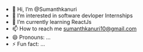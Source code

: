 - 👋 Hi, I’m @Sumanthkanuri
- 👀 I’m interested in software devloper Internships
- 🌱 I’m currently learning ReactJs
- 📫 How to reach me sumanthkanuri10@gmail.com
- 😄 Pronouns: ...
- ⚡ Fun fact: ...

<!---
Sumanthkanuri10/Sumanthkanuri10 is a ✨ special ✨ repository because its `README.md` (this file) appears on your GitHub profile.
You can click the Preview link to take a look at your changes.
--->
